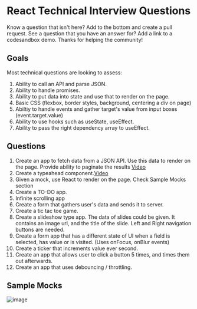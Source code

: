 # React Technical Interview Questions
Know a question that isn't here? Add to the bottom and create a pull request. 
See a question that you have an answer for? Add a link to a codesandbox demo. 
Thanks for helping the community!   

## Goals
Most technical questions are looking to assess: 
1. Ability to call an API and parse JSON.
2. Ability to handle promises. 
3. Ability to put data into state and use that to render on the page. 
4. Basic CSS (flexbox, border styles, background, centering a div on page)
5. Abiltiy to handle events and gather target's value from input boxes (event.target.value)
6. Ability to use hooks such as useState, useEffect.
7. Ability to pass the right dependency array to useEffect.


## Questions
1. Create an app to fetch data from a JSON API. Use this data to render on the page. Provide ability to paginate the results [Video](https://www.youtube.com/watch?v=gnkrDse9QKc&ab_channel=BenAwad)
2. Create a typeahead component.[Video](https://www.youtube.com/watch?v=Kb3YtXDvPo0&lc=UgyEVJO8s1Rs6ukx-up4AaABAg.9RJw-E3qUd79RPuN9QYCQ_&ab_channel=CodingwithKevin)
3. Given a mock, use React to render on the page. Check Sample Mocks section
4. Create a TO-DO app. 
5. Infinite scrolling app 
6. Create a form that gathers user's data and sends it to server. 
7. Create a tic tac toe game.
8. Create a slideshow type app. The data of slides could be given. It contains an image url, and the title of the slide. Left and Right navigation buttons are needed.
9. Create a form app that has a different state of UI when a field is selected, has value or is visited. (Uses onFocus, onBlur events)
10. Create a ticker that increments value ever second.
11. Create an app that allows user to click a button 5 times, and times them out afterwards.
12. Create an app that uses debouncing / throttling. 

## Sample Mocks
![image](https://user-images.githubusercontent.com/2525914/131922900-cf52c243-6ef5-4cc9-9b11-d35e0f9cde6d.png)
